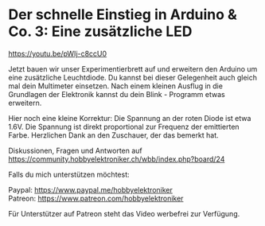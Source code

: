 # Der schnelle Einstieg in Arduino & Co. 3: Eine zusätzliche LED
 
https://youtu.be/pWIj-c8ccU0

Jetzt bauen wir unser Experimentierbrett auf und erweitern den Arduino um eine zusätzliche Leuchtdiode. Du kannst bei dieser Gelegenheit auch gleich mal dein Multimeter einsetzen. Nach einem kleinen Ausflug in die Grundlagen der Elektronik kannst du dein Blink - Programm etwas erweitern. 

Hier noch eine kleine Korrektur:
Die Spannung an der roten Diode ist etwa 1.6V. Die Spannung ist direkt proportional zur Frequenz der emittierten Farbe.
Herzlichen Dank an den Zuschauer, der das bemerkt hat.

Diskussionen, Fragen und Antworten auf 
https://community.hobbyelektroniker.ch/wbb/index.php?board/24

Falls du mich unterstützen möchtest:

Paypal: https://www.paypal.me/hobbyelektroniker<br>
Patreon: https://www.patreon.com/hobbyelektroniker

Für Unterstützer auf Patreon steht das Video werbefrei zur Verfügung.



